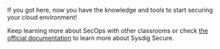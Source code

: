 If you got here, now you have the knowledge and tools to start securing your cloud environment!

Keep learning more about SecOps with other classrooms or check [the official documentation](https://docs.sysdig.com/en/sysdig-secure.html) to learn more about Sysdig Secure.
